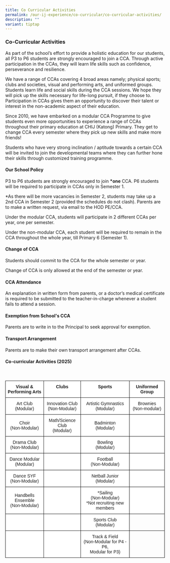 ```yaml
---
title: Co Curricular Activities
permalink: /our-ij-experience/co-curricular/co-curricular-activities/
description: ""
variant: tiptap
---
```

### Co-Curricular Activities

As part of the school’s effort to provide a holistic education for our students, all P3 to P6 students are strongly encouraged to join a CCA. Through active participation in the CCAs, they will learn life skills such as confidence, perseverance and resilience.

  

We have a range of CCAs covering 4 broad areas namely; physical sports; clubs and societies, visual and performing arts, and uniformed groups. Students learn life and social skills during the CCA sessions. We hope they will pick up the skills necessary for life-long pursuit, if they choose to. Participation in CCAs gives them an opportunity to discover their talent or interest in the non-academic aspect of their education.

  

Since 2010, we have embarked on a modular CCA Programme to give students even more opportunities to experience a range of CCAs throughout their primary education at CHIJ (Katong) Primary. They get to change CCA every semester where they pick up new skills and make more friends!

  

Students who have very strong inclination / aptitude towards a certain CCA will be invited to join the developmental teams where they can further hone their skills through customized training programme.

#### Our School Policy


P3 to P6 students are strongly encouraged to join&nbsp;**\*one**&nbsp;CCA. P6 students will be required to participate in CCAs only in Semester 1.

  

\*As there will be more vacancies in Semester 2, students may take up a 2nd CCA in Semester 2 (provided the schedules do not clash). Parents are to make a written request, via email to the HOD PE/CCA.

  

Under the modular CCA, students will participate in 2 different CCAs per year, one per semester.

  

Under the non-modular CCA, each student will be required to remain in the CCA throughout the whole year, till Primary 6 (Semester 1).

#### Change of CCA


Students should commit to the CCA for the whole semester or year.

Change of CCA is only allowed at the end of the semester or year.

#### CCA Attendance


An explanation in written form from parents, or a doctor’s medical certificate is required to be submitted to the teacher-in-charge whenever a student fails to attend a session.

#### Exemption from School's CCA


Parents are to write in to the Principal to seek approval for exemption.

#### Transport Arrangement


Parents are to make their own transport arrangement after CCAs.

#### Co-curricular Activities (2025)
<br>


<table style="border-collapse:collapse;border-spacing:0" class="tg">
  <thead>
    <tr>
      <th style="background-color:#FFF;border-color:black;border-style:solid;border-width:1px;font-family:Arial, sans-serif;font-size:14px;font-weight:bold;overflow:hidden;padding:10px 5px;text-align:center;vertical-align:top;word-break:normal">Visual &amp;<br>
      Performing Arts<br></th>
      <th style="background-color:#FFF;border-color:black;border-style:solid;border-width:1px;font-family:Arial, sans-serif;font-size:14px;font-weight:bold;overflow:hidden;padding:10px 5px;text-align:center;vertical-align:top;word-break:normal">Clubs<br></th>
      <th style="background-color:#FFF;border-color:black;border-style:solid;border-width:1px;font-family:Arial, sans-serif;font-size:14px;font-weight:bold;overflow:hidden;padding:10px 5px;text-align:center;vertical-align:top;word-break:normal">Sports<br></th>
      <th style="background-color:#FFF;border-color:black;border-style:solid;border-width:1px;font-family:Arial, sans-serif;font-size:14px;font-weight:bold;overflow:hidden;padding:10px 5px;text-align:center;vertical-align:top;word-break:normal">Uniformed Group<br></th>
    </tr>
  </thead>
  <tbody>
    <tr>
      <td style="background-color:#FFF;border-color:black;border-style:solid;border-width:1px;font-family:Arial, sans-serif;font-size:14px;overflow:hidden;padding:10px 5px;text-align:center;vertical-align:middle;word-break:normal">Art Club<br>
      (Modular)<br></td>
      <td style="background-color:#FFF;border-color:black;border-style:solid;border-width:1px;font-family:Arial, sans-serif;font-size:14px;overflow:hidden;padding:10px 5px;text-align:center;vertical-align:middle;word-break:normal">Innovation Club<br>
      (Non-Modular)<br></td>
      <td style="background-color:#FFF;border-color:black;border-style:solid;border-width:1px;font-family:Arial, sans-serif;font-size:14px;overflow:hidden;padding:10px 5px;text-align:center;vertical-align:middle;word-break:normal">Artistic Gymnastics<br>
      (Modular)<br></td>
      <td style="background-color:#FFF;border-color:black;border-style:solid;border-width:1px;font-family:Arial, sans-serif;font-size:14px;overflow:hidden;padding:10px 5px;text-align:center;vertical-align:middle;word-break:normal">Brownies<br>
      (Non-modular)<br></td>
    </tr>
    <tr>
      <td style="background-color:#FFF;border-color:black;border-style:solid;border-width:1px;font-family:Arial, sans-serif;font-size:14px;overflow:hidden;padding:10px 5px;text-align:center;vertical-align:middle;word-break:normal">Choir<br>
      (Non-Modular)<br></td>
      <td style="background-color:#FFF;border-color:black;border-style:solid;border-width:1px;font-family:Arial, sans-serif;font-size:14px;overflow:hidden;padding:10px 5px;text-align:center;vertical-align:middle;word-break:normal">Math/Science Club<br>
      (Modular)<br></td>
      <td style="background-color:#FFF;border-color:black;border-style:solid;border-width:1px;font-family:Arial, sans-serif;font-size:14px;overflow:hidden;padding:10px 5px;text-align:center;vertical-align:middle;word-break:normal">Badminton<br>
      (Modular)<br></td>
      <td style="background-color:#FFF;border-color:black;border-style:solid;border-width:1px;font-family:Arial, sans-serif;font-size:14px;overflow:hidden;padding:10px 5px;text-align:center;vertical-align:top;word-break:normal"></td>
    </tr>
    <tr>
      <td style="background-color:#FFF;border-color:black;border-style:solid;border-width:1px;font-family:Arial, sans-serif;font-size:14px;overflow:hidden;padding:10px 5px;text-align:center;vertical-align:middle;word-break:normal">Drama Club<br>
      (Non-Modular)<br></td>
      <td style="background-color:#FFF;border-color:black;border-style:solid;border-width:1px;font-family:Arial, sans-serif;font-size:14px;overflow:hidden;padding:10px 5px;text-align:center;vertical-align:middle;word-break:normal"><br>
      <br></td>
      <td style="background-color:#FFF;border-color:black;border-style:solid;border-width:1px;font-family:Arial, sans-serif;font-size:14px;overflow:hidden;padding:10px 5px;text-align:center;vertical-align:middle;word-break:normal">Bowling<br>
      (Modular)<br></td>
      <td style="background-color:#FFF;border-color:black;border-style:solid;border-width:1px;font-family:Arial, sans-serif;font-size:14px;overflow:hidden;padding:10px 5px;text-align:center;vertical-align:top;word-break:normal"></td>
    </tr>
    <tr>
      <td style="background-color:#FFF;border-color:black;border-style:solid;border-width:1px;font-family:Arial, sans-serif;font-size:14px;overflow:hidden;padding:10px 5px;text-align:center;vertical-align:middle;word-break:normal">Dance Modular<br>
      (Modular)<br></td>
      <td style="background-color:#FFF;border-color:black;border-style:solid;border-width:1px;font-family:Arial, sans-serif;font-size:14px;overflow:hidden;padding:10px 5px;text-align:center;vertical-align:top;word-break:normal"></td>
      <td style="background-color:#FFF;border-color:black;border-style:solid;border-width:1px;font-family:Arial, sans-serif;font-size:14px;overflow:hidden;padding:10px 5px;text-align:center;vertical-align:middle;word-break:normal">Football<br>
      (Non-Modular)<br></td>
      <td style="background-color:#FFF;border-color:black;border-style:solid;border-width:1px;font-family:Arial, sans-serif;font-size:14px;overflow:hidden;padding:10px 5px;text-align:center;vertical-align:top;word-break:normal"></td>
    </tr>
    <tr>
      <td style="background-color:#FFF;border-color:black;border-style:solid;border-width:1px;font-family:Arial, sans-serif;font-size:14px;overflow:hidden;padding:10px 5px;text-align:center;vertical-align:middle;word-break:normal">Dance SYF<br>
      (Non-Modular)<br></td>
      <td style="background-color:#FFF;border-color:black;border-style:solid;border-width:1px;font-family:Arial, sans-serif;font-size:14px;overflow:hidden;padding:10px 5px;text-align:center;vertical-align:top;word-break:normal"></td>
      <td style="background-color:#FFF;border-color:black;border-style:solid;border-width:1px;font-family:Arial, sans-serif;font-size:14px;overflow:hidden;padding:10px 5px;text-align:center;vertical-align:middle;word-break:normal">Netball Junior<br>
      (Modular)<br></td>
      <td style="background-color:#FFF;border-color:black;border-style:solid;border-width:1px;font-family:Arial, sans-serif;font-size:14px;overflow:hidden;padding:10px 5px;text-align:center;vertical-align:top;word-break:normal"></td>
    </tr>
    <tr>
      <td style="background-color:#FFF;border-color:black;border-style:solid;border-width:1px;font-family:Arial, sans-serif;font-size:14px;overflow:hidden;padding:10px 5px;text-align:center;vertical-align:middle;word-break:normal">Handbells Ensemble<br>
      (Non-Modular)<br></td>
      <td style="background-color:#FFF;border-color:black;border-style:solid;border-width:1px;font-family:Arial, sans-serif;font-size:14px;overflow:hidden;padding:10px 5px;text-align:center;vertical-align:top;word-break:normal"></td>
      <td style="background-color:#FFF;border-color:black;border-style:solid;border-width:1px;font-family:Arial, sans-serif;font-size:14px;overflow:hidden;padding:10px 5px;text-align:center;vertical-align:middle;word-break:normal">*Sailing<br>
      (Non-Modular)<br>
			*Not recruiting new members</td>
      <td style="background-color:#FFF;border-color:black;border-style:solid;border-width:1px;font-family:Arial, sans-serif;font-size:14px;overflow:hidden;padding:10px 5px;text-align:center;vertical-align:top;word-break:normal"></td>
    </tr>
    <tr>
      <td style="background-color:#FFF;border-color:black;border-style:solid;border-width:1px;font-family:Arial, sans-serif;font-size:14px;overflow:hidden;padding:10px 5px;text-align:center;vertical-align:middle;word-break:normal"><br>
      <br></td>
      <td style="background-color:#FFF;border-color:black;border-style:solid;border-width:1px;font-family:Arial, sans-serif;font-size:14px;overflow:hidden;padding:10px 5px;text-align:center;vertical-align:top;word-break:normal"></td>
      <td style="background-color:#FFF;border-color:black;border-style:solid;border-width:1px;font-family:Arial, sans-serif;font-size:14px;overflow:hidden;padding:10px 5px;text-align:center;vertical-align:top;word-break:normal">Sports Club<br>
      (Modular)</td>
      <td style="border-color:black;border-style:solid;border-width:1px;font-family:Arial, sans-serif;font-size:14px;overflow:hidden;padding:10px 5px;text-align:left;vertical-align:top;word-break:normal"></td>
    </tr>
    <tr>
      <td style="background-color:#FFF;border-color:black;border-style:solid;border-width:1px;font-family:Arial, sans-serif;font-size:14px;overflow:hidden;padding:10px 5px;text-align:center;vertical-align:middle;word-break:normal"><br>
      <br></td>
      <td style="background-color:#FFF;border-color:black;border-style:solid;border-width:1px;font-family:Arial, sans-serif;font-size:14px;overflow:hidden;padding:10px 5px;text-align:center;vertical-align:top;word-break:normal"></td>
      <td style="background-color:#FFF;border-color:black;border-style:solid;border-width:1px;font-family:Arial, sans-serif;font-size:14px;overflow:hidden;padding:10px 5px;text-align:center;vertical-align:top;word-break:normal">Track &amp; Field<br>
      (Non-Modular for P4 - P6,<br>
      Modular for P3)<br>
      </td>
      <td style="border-color:black;border-style:solid;border-width:1px;font-family:Arial, sans-serif;font-size:14px;overflow:hidden;padding:10px 5px;text-align:left;vertical-align:top;word-break:normal"></td>
    </tr>
  </tbody>
</table>